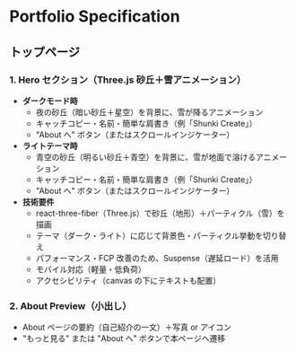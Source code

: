 # Portfolio Specification

## トップページ

### 1. Hero セクション（Three.js 砂丘＋雪アニメーション）

-   **ダークモード時**
    -   夜の砂丘（暗い砂丘＋星空）を背景に、雪が降るアニメーション
    -   キャッチコピー・名前・簡単な肩書き（例「Shunki Create」）
    -   "About へ" ボタン（またはスクロールインジケーター）
-   **ライトテーマ時**
    -   青空の砂丘（明るい砂丘＋青空）を背景に、雪が地面で溶けるアニメーション
    -   キャッチコピー・名前・簡単な肩書き（例「Shunki Create」）
    -   "About へ" ボタン（またはスクロールインジケーター）
-   **技術要件**
    -   react-three-fiber（Three.js）で砂丘（地形）＋パーティクル（雪）を描画
    -   テーマ（ダーク・ライト）に応じて背景色・パーティクル挙動を切り替え
    -   パフォーマンス・FCP 改善のため、Suspense（遅延ロード）を活用
    -   モバイル対応（軽量・低負荷）
    -   アクセシビリティ（canvas の下にテキストも配置）

### 2. About Preview（小出し）

-   About ページの要約（自己紹介の一文）＋写真 or アイコン
-   "もっと見る" または "About へ" ボタンで本ページへ遷移
